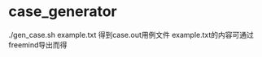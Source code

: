 case_generator
==============
./gen_case.sh example.txt
得到case.out用例文件
example.txt的内容可通过freemind导出而得

